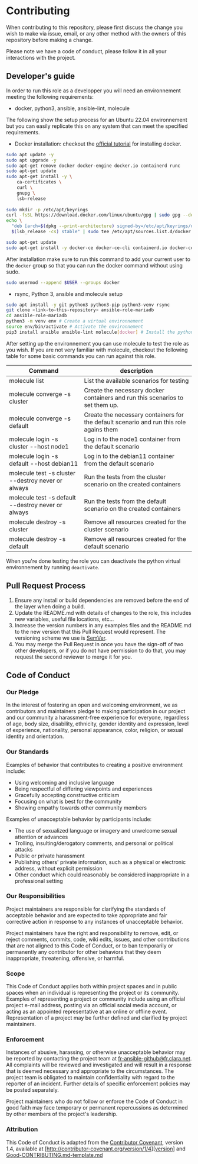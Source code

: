 # Contributing

When contributing to this repository, please first discuss the change you wish to make via issue,
email, or any other method with the owners of this repository before making a change. 

Please note we have a code of conduct, please follow it in all your interactions with the project.

## Developer's guide

In order to run this role as a developper you will need an environnement meeting the following requirements:
- docker, python3, ansible, ansible-lint, molecule

The following show the setup process for an Ubuntu 22.04 environnement but you can easily replicate this on any system that can meet the specified requirements.

- Docker installation: checkout the [official tutorial](https://docs.docker.com/engine/install/ubuntu/) for installing docker.
```bash
sudo apt update -y
sudo apt upgrade -y
sudo apt-get remove docker docker-engine docker.io containerd runc
sudo apt-get update
sudo apt-get install -y \
    ca-certificates \
    curl \
    gnupg \
    lsb-release 
	
sudo mkdir -p /etc/apt/keyrings
curl -fsSL https://download.docker.com/linux/ubuntu/gpg | sudo gpg --dearmor -o /etc/apt/keyrings/docker.gpg
echo \
  "deb [arch=$(dpkg --print-architecture) signed-by=/etc/apt/keyrings/docker.gpg] https://download.docker.com/linux/ubuntu \
  $(lsb_release -cs) stable" | sudo tee /etc/apt/sources.list.d/docker.list > /dev/null

sudo apt-get update
sudo apt-get install -y docker-ce docker-ce-cli containerd.io docker-compose-plugin
```
After installation make sure to run this command to add your current user to the `docker` group so that you can run the docker command without using sudo.
```bash
sudo usermod --append $USER --groups docker
```

- rsync, Python 3, ansible and molecule setup

```bash
sudo apt install -y git python3 python3-pip python3-venv rsync
git clone <link-to-this-repository> ansible-role-mariadb
cd ansible-role-mariadb
python3 -m venv env # Create a virtual environnement
source env/bin/activate # Activate the environnement
pip3 install ansible ansible-lint molecule[docker] # Install the python packages in the virutal environnement
```

After setting up the environnement you can use molecule to test the role as you wish. If you are not very familiar with molecule, checkout the following table for some basic commands you can run against this role.

Command                                            | description                                                                             |
---------------------------------------------------|-----------------------------------------------------------------------------------------|
molecule list                                      | List the available scenarios for testing                                                |
molecule converge -s cluster                       | Create the necessary docker containers and run this scenarios to set them up.           |
molecule converge -s default                       | Create the necessary containers for the default scenario and run this role agains them  |
molecule login -s cluster --host node1             | Log in to the node1 container from the default scenario                                 |
molecule login -s default --host debian11          | Log in to the debian11 container from the default scenario                              |
molecule test -s cluster --destroy never or always | Run the tests from the cluster scenario on the created containers                       |
molecule test -s default --destroy never or always | Run the tests from the default scenario on the created containers                       |
molecule destroy -s cluster                        | Remove all resources created for the cluster scenario                                   |
molecule destroy -s default                        | Remove all resources created for the default scenario                                   |

When you're done testing the role you can deactivate the python virtual environnement by running `deactivate`.


## Pull Request Process

1. Ensure any install or build dependencies are removed before the end of the layer when doing a 
   build.
2. Update the README.md with details of changes to the role, this includes new variables, 
   useful file locations, etc...
3. Increase the version numbers in any examples files and the README.md to the new version that this
   Pull Request would represent. The versioning scheme we use is [SemVer](https://semver.org/).
4. You may merge the Pull Request in once you have the sign-off of two other developers, or if you 
   do not have permission to do that, you may request the second reviewer to merge it for you.

## Code of Conduct

### Our Pledge

In the interest of fostering an open and welcoming environment, we as
contributors and maintainers pledge to making participation in our project and
our community a harassment-free experience for everyone, regardless of age, body
size, disability, ethnicity, gender identity and expression, level of experience,
nationality, personal appearance, color, religion, or sexual identity and
orientation.

### Our Standards

Examples of behavior that contributes to creating a positive environment
include:

* Using welcoming and inclusive language
* Being respectful of differing viewpoints and experiences
* Gracefully accepting constructive criticism
* Focusing on what is best for the community
* Showing empathy towards other community members

Examples of unacceptable behavior by participants include:

* The use of sexualized language or imagery and unwelcome sexual attention or
advances
* Trolling, insulting/derogatory comments, and personal or political attacks
* Public or private harassment
* Publishing others' private information, such as a physical or electronic
  address, without explicit permission
* Other conduct which could reasonably be considered inappropriate in a
  professional setting

### Our Responsibilities

Project maintainers are responsible for clarifying the standards of acceptable
behavior and are expected to take appropriate and fair corrective action in
response to any instances of unacceptable behavior.

Project maintainers have the right and responsibility to remove, edit, or
reject comments, commits, code, wiki edits, issues, and other contributions
that are not aligned to this Code of Conduct, or to ban temporarily or
permanently any contributor for other behaviors that they deem inappropriate,
threatening, offensive, or harmful.

### Scope

This Code of Conduct applies both within project spaces and in public spaces
when an individual is representing the project or its community. Examples of
representing a project or community include using an official project e-mail
address, posting via an official social media account, or acting as an appointed
representative at an online or offline event. Representation of a project may be
further defined and clarified by project maintainers.

### Enforcement

Instances of abusive, harassing, or otherwise unacceptable behavior may be
reported by contacting the project team at fr-ansible-github@fr.clara.net. All
complaints will be reviewed and investigated and will result in a response that
is deemed necessary and appropriate to the circumstances. The project team is
obligated to maintain confidentiality with regard to the reporter of an incident.
Further details of specific enforcement policies may be posted separately.

Project maintainers who do not follow or enforce the Code of Conduct in good
faith may face temporary or permanent repercussions as determined by other
members of the project's leadership.

### Attribution

This Code of Conduct is adapted from the [Contributor Covenant][homepage], version 1.4,
available at [http://contributor-covenant.org/version/1/4][version] and 
[Good-CONTRIBUTING.md-template.md](https://gist.github.com/PurpleBooth/b24679402957c63ec426)

[homepage]: http://contributor-covenant.org
[version]: http://contributor-covenant.org/version/1/4/
